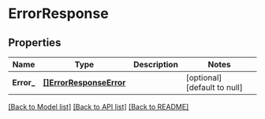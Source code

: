 # ErrorResponse

## Properties
Name | Type | Description | Notes
------------ | ------------- | ------------- | -------------
**Error_** | [**[]ErrorResponseError**](ErrorResponse_error.md) |  | [optional] [default to null]

[[Back to Model list]](../README.md#documentation-for-models) [[Back to API list]](../README.md#documentation-for-api-endpoints) [[Back to README]](../README.md)


